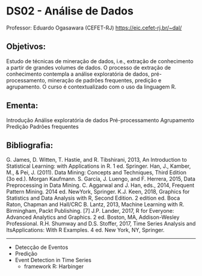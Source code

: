 # DS02 - Análise de Dados

Professor: Eduardo Ogasawara (CEFET-RJ)
https://eic.cefet-rj.br/~dal/


## Objetivos: 
Estudo de técnicas de mineração de dados, i.e., extração de conhecimento a partir de grandes volumes de dados. O processo de extração de conhecimento contempla a análise exploratória de dados, pré-processamento, mineração de padrões frequentes, predição e agrupamento. O curso é contextualizado com o uso da linguagem R.

## Ementa:
Introdução
Análise exploratória de dados
Pré-processamento
Agrupamento
Predição
Padrões frequentes

## Bibliografia:
G. James, D. Witten, T. Hastie, and R. Tibshirani, 2013, An Introduction to Statistical Learning: with Applications in R. 1 ed. Springer.
Han, J., Kamber, M., & Pei, J. (2011). Data Mining: Concepts and Techniques, Third Edition (3o ed.). Morgan Kaufmann.
S. García, J. Luengo, and F. Herrera, 2015, Data Preprocessing in Data Mining.
C. Aggarwal and J. Han, eds., 2014, Frequent Pattern Mining. 2014 ed. NewYork, Springer.
K.J. Keen, 2018, Graphics for Statistics and Data Analysis with R, Second Edition. 2 edition ed. Boca Raton, Chapman and Hall/CRC
B. Lantz, 2013, Machine Learning with R. Birmingham, Packt Publishing. [7] J.P. Lander, 2017, R for Everyone: Advanced Analytics and Graphics. 2 ed. Boston, MA, Addison-Wesley Professional.
R.H. Shumway and D.S. Stoffer, 2017, Time Series Analysis and ItsApplications: With R Examples. 4 ed. New York, NY, Springer.

---


- Detecção de Eventos
- Predição
- Event Detection in Time Series
  - framework R: Harbinger